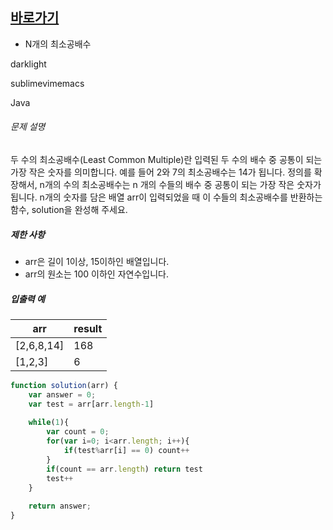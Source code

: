 
## [바로가기](https://school.programmers.co.kr/learn/courses/30/lessons/12953)


- N개의 최소공배수

darklight

sublimevimemacs

Java 

###### 문제 설명

두 수의 최소공배수(Least Common Multiple)란 입력된 두 수의 배수 중 공통이 되는 가장 작은 숫자를 의미합니다. 예를 들어 2와 7의 최소공배수는 14가 됩니다. 정의를 확장해서, n개의 수의 최소공배수는 n 개의 수들의 배수 중 공통이 되는 가장 작은 숫자가 됩니다. n개의 숫자를 담은 배열 arr이 입력되었을 때 이 수들의 최소공배수를 반환하는 함수, solution을 완성해 주세요.

##### 제한 사항

- arr은 길이 1이상, 15이하인 배열입니다.
- arr의 원소는 100 이하인 자연수입니다.

##### 입출력 예

|arr|result|
|---|---|
|[2,6,8,14]|168|
|[1,2,3]|6|
~~~~js
function solution(arr) {
    var answer = 0;
    var test = arr[arr.length-1]
    
    while(1){    
        var count = 0;
        for(var i=0; i<arr.length; i++){
            if(test%arr[i] == 0) count++
        }
        if(count == arr.length) return test
        test++
    }
    
    return answer;
}
~~~~